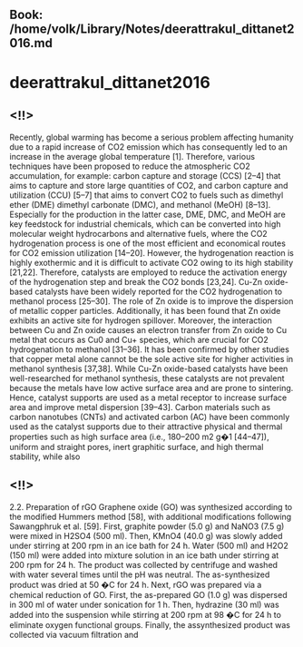 Book: /home/volk/Library/Notes/deerattrakul_dittanet2016.md
---

# deerattrakul_dittanet2016


## <!!>

Recently, global warming has become a serious problem affecting humanity due to a rapid increase of CO2 emission which has consequently led to an increase in the average global temperature [1]. Therefore, various techniques have been proposed to reduce the atmospheric CO2 accumulation, for example: carbon capture and storage (CCS) [2–4] that aims to capture and store large quantities of CO2, and carbon capture and utilization (CCU) [5–7] that aims to convert CO2 to fuels such as dimethyl ether (DME) dimethyl carbonate (DMC), and methanol (MeOH) [8–13]. Especially for the production in the latter case, DME, DMC, and MeOH are key feedstock for industrial chemicals, which can be converted into high molecular weight hydrocarbons and alternative fuels, where the CO2 hydrogenation process is one of the most efficient and economical routes for CO2 emission utilization [14–20]. However, the hydrogenation reaction is highly exothermic and it is difficult to activate CO2 owing to its high stability [21,22]. Therefore, catalysts are employed to reduce the activation energy of the hydrogenation step and break the CO2 bonds [23,24]. Cu-Zn oxide-based catalysts have been widely reported for the CO2 hydrogenation to methanol process [25–30]. The role of Zn oxide is to improve the dispersion of metallic copper particles. Additionally, it has been found that Zn oxide exhibits an active site for hydrogen spillover. Moreover, the interaction between Cu and Zn oxide causes an electron transfer from Zn oxide to Cu metal that occurs as Cu0 and Cu+ species, which are crucial for CO2 hydrogenation to methanol [31–36]. It has been confirmed by other studies that copper metal alone cannot be the sole active site for higher activities in methanol synthesis [37,38]. While Cu-Zn oxide-based catalysts have been well-researched for methanol synthesis, these catalysts are not prevalent because the metals have low active surface area and are prone to sintering. Hence, catalyst supports are used as a metal receptor to increase surface area and improve metal dispersion [39–43]. Carbon materials such as carbon nanotubes (CNTs) and activated carbon (AC) have been commonly used as the catalyst supports due to their attractive physical and thermal properties such as high surface area (i.e., 180–200 m2 g�1 [44–47]), uniform and straight pores, inert graphitic surface, and high thermal stability, while also

## <!!>

2.2. Preparation of rGO Graphene oxide (GO) was synthesized according to the modified Hummers method [58], with additional modifications following Sawangphruk et al. [59]. First, graphite powder (5.0 g) and NaNO3 (7.5 g) were mixed in H2SO4 (500 ml). Then, KMnO4 (40.0 g) was slowly added under stirring at 200 rpm in an ice bath for 24 h. Water (500 ml) and H2O2 (150 ml) were added into mixture solution in an ice bath under stirring at 200 rpm for 24 h. The product was collected by centrifuge and washed with water several times until the pH was neutral. The as-synthesized product was dried at 50 �C for 24 h. Next, rGO was prepared via a chemical reduction of GO. First, the as-prepared GO (1.0 g) was dispersed in 300 ml of water under sonication for 1 h. Then, hydrazine (30 ml) was added into the suspension while stirring at 200 rpm at 98 �C for 24 h to eliminate oxygen functional groups. Finally, the assynthesized product was collected via vacuum filtration and
